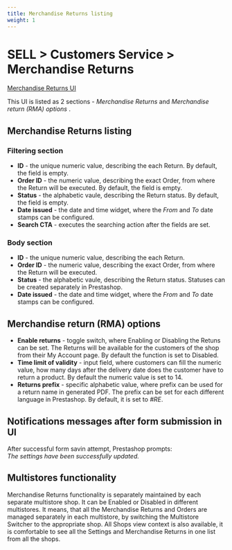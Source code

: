 ```yaml
---
title: Merchandise Returns listing
weight: 1
---
```


# SELL > Customers Service > Merchandise Returns

[Merchandise Returns UI](static/img/merchandise-returns-listing.png)

This UI is listed as 2 sections - _Merchandise Returns_ and _Merchandise return (RMA) options_ .

## Merchandise Returns listing

### Filtering section
- **ID** - the unique numeric value, describing the each Return. By default, the field is empty.
- **Order ID** - the numeric value, describing the exact Order, from where the Return will be executed. By default, the field is empty.
- **Status** - the alphabetic vaule, describing the Return status. By default, the field is empty.
- **Date issued** - the date and time widget, where the _From_ and _To_ date stamps can be configured.
- **Search CTA** - executes the searching action after the fields are set.

### Body section
- **ID** - the unique numeric value, describing the each Return. 
- **Order ID** - the numeric value, describing the exact Order, from where the Return will be executed.
- **Status** - the alphabetic vaule, describing the Return status. Statuses can be created separately in Prestashop.
- **Date issued** - the date and time widget, where the _From_ and _To_ date stamps can be configured.

## Merchandise return (RMA) options 

- **Enable returns** - toggle switch, where Enabling or Disabling the Retuns can be set. The Returns will be available for the customers of the shop from their My Account page. By default the function is set to Disabled.
- **Time limit of validity** - input field, where customers can fill the numeric value, how many days after the delivery date does the customer have to return a product. By default the numeric value is set to 14.
- **Returns prefix** - specific alphabetic value, where prefix can be used for a return name in generated PDF. The prefix can be set for each different language in Prestashop. By default, it is set to _#RE_.

## Notifications messages after form submission in UI

After successful form savin attempt, Prestashop prompts:<br>
_The settings have been successfully updated._

## Multistores functionality

Merchandise Returns functionality is separately maintained by each separate multistore shop. It can be Enabled or Disabled in different multistores. It means, that all the Merchandise Returns and Orders are managed separately in each multistore, by switching the Multistore Switcher to the appropriate shop. All Shops view context is also available, it is comfortable to see all the Settings and Merchandise Returns in one list from all the shops.
